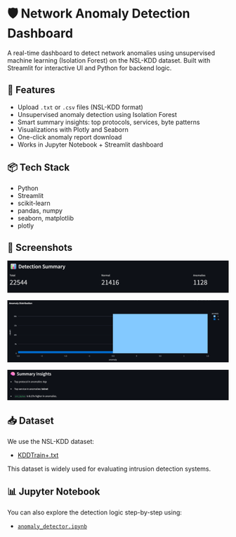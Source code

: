 # 🛡️ Network Anomaly Detection Dashboard

A real-time dashboard to detect network anomalies using unsupervised machine learning (Isolation Forest) on the NSL-KDD dataset. Built with Streamlit for interactive UI and Python for backend logic.

## 🚀 Features
- Upload `.txt` or `.csv` files (NSL-KDD format)
- Unsupervised anomaly detection using Isolation Forest
- Smart summary insights: top protocols, services, byte patterns
- Visualizations with Plotly and Seaborn
- One-click anomaly report download
- Works in Jupyter Notebook + Streamlit dashboard

## 📦 Tech Stack
- Python 
- Streamlit
- scikit-learn
- pandas, numpy
- seaborn, matplotlib
- plotly

## 📸 Screenshots

![detection summary](screenshots/detection%20summary.png)

![Anomaly Plot](screenshots/distribution.png)

![Smart Summary](screenshots/summary.png)

## 📥 Dataset

We use the NSL-KDD dataset:
- [KDDTrain+.txt](https://github.com/defcom17/NSL_KDD/blob/master/KDDTrain%2B.txt)

This dataset is widely used for evaluating intrusion detection systems.

## 📊 Jupyter Notebook

You can also explore the detection logic step-by-step using:
- [`anomaly_detector.ipynb`](anomaly_detection.ipynb)

